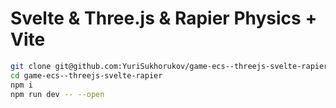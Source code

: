 # Svelte & Three.js & Rapier Physics + Vite

```bash
git clone git@github.com:YuriSukhorukov/game-ecs--threejs-svelte-rapier.git
cd game-ecs--threejs-svelte-rapier
npm i
npm run dev -- --open
```
